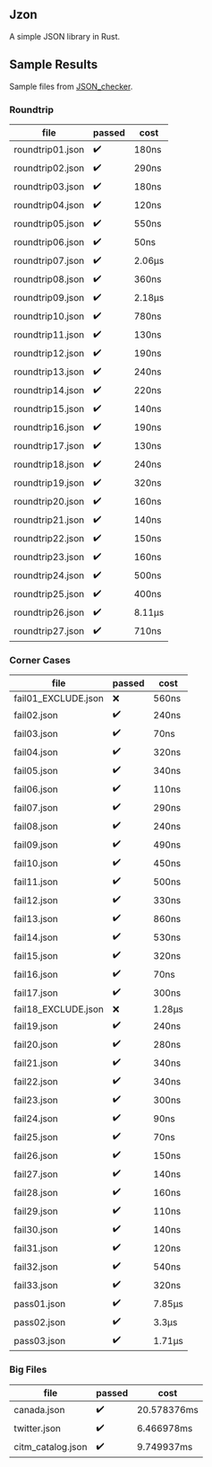 ## Jzon
A simple JSON library in Rust.

## Sample Results
Sample files from [JSON\_checker](http://www.json.org/JSON\_checker/).

### Roundtrip
 | file             | passed             | cost   | 
 | ---------------- | ------             | ------ | 
 | roundtrip01.json | :heavy_check_mark: | 180ns  | 
 | roundtrip02.json | :heavy_check_mark: | 290ns  | 
 | roundtrip03.json | :heavy_check_mark: | 180ns  | 
 | roundtrip04.json | :heavy_check_mark: | 120ns  | 
 | roundtrip05.json | :heavy_check_mark: | 550ns  | 
 | roundtrip06.json | :heavy_check_mark: | 50ns   | 
 | roundtrip07.json | :heavy_check_mark: | 2.06µs | 
 | roundtrip08.json | :heavy_check_mark: | 360ns  | 
 | roundtrip09.json | :heavy_check_mark: | 2.18µs | 
 | roundtrip10.json | :heavy_check_mark: | 780ns  | 
 | roundtrip11.json | :heavy_check_mark: | 130ns  | 
 | roundtrip12.json | :heavy_check_mark: | 190ns  | 
 | roundtrip13.json | :heavy_check_mark: | 240ns  | 
 | roundtrip14.json | :heavy_check_mark: | 220ns  | 
 | roundtrip15.json | :heavy_check_mark: | 140ns  | 
 | roundtrip16.json | :heavy_check_mark: | 190ns  | 
 | roundtrip17.json | :heavy_check_mark: | 130ns  | 
 | roundtrip18.json | :heavy_check_mark: | 240ns  | 
 | roundtrip19.json | :heavy_check_mark: | 320ns  | 
 | roundtrip20.json | :heavy_check_mark: | 160ns  | 
 | roundtrip21.json | :heavy_check_mark: | 140ns  | 
 | roundtrip22.json | :heavy_check_mark: | 150ns  | 
 | roundtrip23.json | :heavy_check_mark: | 160ns  | 
 | roundtrip24.json | :heavy_check_mark: | 500ns  | 
 | roundtrip25.json | :heavy_check_mark: | 400ns  | 
 | roundtrip26.json | :heavy_check_mark: | 8.11µs | 
 | roundtrip27.json | :heavy_check_mark: | 710ns  | 

### Corner Cases 
 | file                 | passed             | cost   | 
 | -------------------  | ------             | ------ | 
 | fail01\_EXCLUDE.json | :x:                | 560ns  | 
 | fail02.json          | :heavy_check_mark: | 240ns  | 
 | fail03.json          | :heavy_check_mark: | 70ns   | 
 | fail04.json          | :heavy_check_mark: | 320ns  | 
 | fail05.json          | :heavy_check_mark: | 340ns  | 
 | fail06.json          | :heavy_check_mark: | 110ns  | 
 | fail07.json          | :heavy_check_mark: | 290ns  | 
 | fail08.json          | :heavy_check_mark: | 240ns  | 
 | fail09.json          | :heavy_check_mark: | 490ns  | 
 | fail10.json          | :heavy_check_mark: | 450ns  | 
 | fail11.json          | :heavy_check_mark: | 500ns  | 
 | fail12.json          | :heavy_check_mark: | 330ns  | 
 | fail13.json          | :heavy_check_mark: | 860ns  | 
 | fail14.json          | :heavy_check_mark: | 530ns  | 
 | fail15.json          | :heavy_check_mark: | 320ns  | 
 | fail16.json          | :heavy_check_mark: | 70ns   | 
 | fail17.json          | :heavy_check_mark: | 300ns  | 
 | fail18\_EXCLUDE.json | :x:                | 1.28µs | 
 | fail19.json          | :heavy_check_mark: | 240ns  | 
 | fail20.json          | :heavy_check_mark: | 280ns  | 
 | fail21.json          | :heavy_check_mark: | 340ns  | 
 | fail22.json          | :heavy_check_mark: | 340ns  | 
 | fail23.json          | :heavy_check_mark: | 300ns  | 
 | fail24.json          | :heavy_check_mark: | 90ns   | 
 | fail25.json          | :heavy_check_mark: | 70ns   | 
 | fail26.json          | :heavy_check_mark: | 150ns  | 
 | fail27.json          | :heavy_check_mark: | 140ns  | 
 | fail28.json          | :heavy_check_mark: | 160ns  | 
 | fail29.json          | :heavy_check_mark: | 110ns  | 
 | fail30.json          | :heavy_check_mark: | 140ns  | 
 | fail31.json          | :heavy_check_mark: | 120ns  | 
 | fail32.json          | :heavy_check_mark: | 540ns  | 
 | fail33.json          | :heavy_check_mark: | 320ns  | 
 | pass01.json          | :heavy_check_mark: | 7.85µs | 
 | pass02.json          | :heavy_check_mark: | 3.3µs  | 
 | pass03.json          | :heavy_check_mark: | 1.71µs | 

### Big Files
 | file               | passed             | cost        | 
 | ------------------ | ------------------ | ----------- | 
 | canada.json        | :heavy_check_mark: | 20.578376ms | 
 | twitter.json       | :heavy_check_mark: | 6.466978ms  | 
 | citm\_catalog.json | :heavy_check_mark: | 9.749937ms  | 

